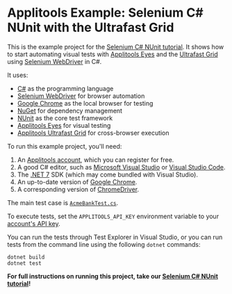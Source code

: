 # Applitools Example: Selenium C# NUnit with the Ultrafast Grid

This is the example project for the [Selenium C# NUnit tutorial](https://applitools.com/tutorials/quickstart/web/selenium/csharp/nunit).
It shows how to start automating visual tests
with [Applitools Eyes](https://applitools.com/platform/eyes/)
and the [Ultrafast Grid](https://applitools.com/platform/ultrafast-grid/)
using [Selenium WebDriver](https://www.selenium.dev/) in C#.

It uses:

* [C#](https://learn.microsoft.com/en-us/dotnet/csharp/) as the programming language
* [Selenium WebDriver](https://www.selenium.dev/) for browser automation
* [Google Chrome](https://www.google.com/chrome/downloads/) as the local browser for testing
* [NuGet](https://www.nuget.org/) for dependency management
* [NUnit](https://nunit.org/) as the core test framework
* [Applitools Eyes](https://applitools.com/platform/eyes/) for visual testing
* [Applitools Ultrafast Grid](https://applitools.com/platform/ultrafast-grid/) for cross-browser execution

To run this example project, you'll need:

1. An [Applitools account](https://auth.applitools.com/users/register), which you can register for free.
2. A good C# editor, such as [Microsoft Visual Studio](https://visualstudio.microsoft.com/)
   or [Visual Studio Code](https://code.visualstudio.com/docs/languages/csharp).
3. The [.NET 7](https://dotnet.microsoft.com/en-us/download/dotnet/7.0) SDK (which may come bundled with Visual Studio).
4. An up-to-date version of [Google Chrome](https://www.google.com/chrome/downloads/).
5. A corresponding version of [ChromeDriver](https://chromedriver.chromium.org/downloads).

The main test case is [`AcmeBankTest.cs`](Applitools.Example.Tests/AcmeBankTest.cs).

To execute tests, set the `APPLITOOLS_API_KEY` environment variable
to your [account's API key](https://applitools.com/tutorials/guides/getting-started/registering-an-account).

You can run the tests through Test Explorer in Visual Studio,
or you can run tests from the command line using the following `dotnet` commands:

```
dotnet build
dotnet test
```

**For full instructions on running this project, take our
[Selenium C# NUnit tutorial](https://applitools.com/tutorials/quickstart/web/selenium/csharp/nunit)!**